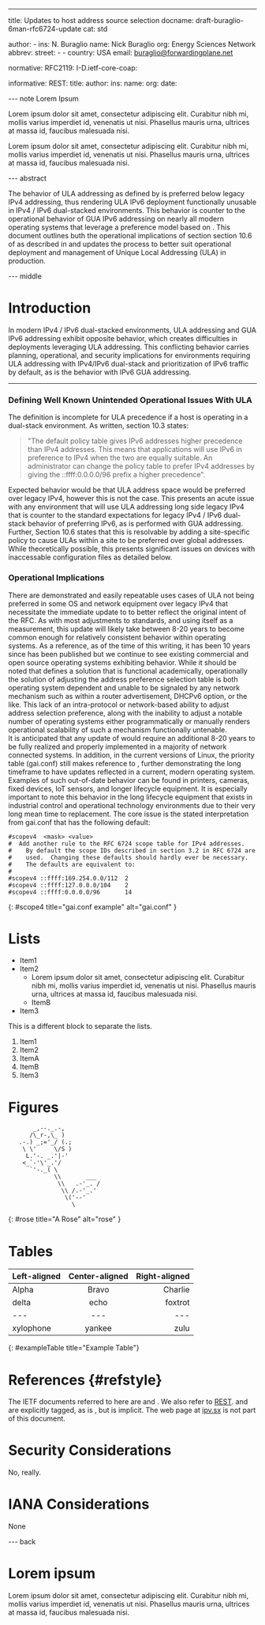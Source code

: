 ---
title: Updates to host address source selection 
docname: draft-buraglio-6man-rfc6724-update
cat: std

author:
      -
        ins: N. Buraglio
        name: Nick Buraglio
        org: Energy Sciences Network
        abbrev: 
        street:
          - 
          - 
        country: USA
        email: buraglio@forwardingplane.net

normative:
  RFC2119:
  I-D.ietf-core-coap:

informative:
  REST:
    title: 
    author:
        ins: 
        name: 
        org: 
    date: 

--- note Lorem Ipsum

Lorem ipsum dolor sit amet, consectetur adipiscing elit. Curabitur nibh mi, mollis varius imperdiet id, venenatis ut nisi. Phasellus mauris urna, ultrices at massa id, faucibus malesuada nisi.

Lorem ipsum dolor sit amet, consectetur adipiscing elit. Curabitur nibh mi, mollis varius imperdiet id, venenatis ut nisi. Phasellus mauris urna, ultrices at massa id, faucibus malesuada nisi.


--- abstract

The behavior of ULA addressing as defined by [](RFC6724) is preferred below legacy IPv4 addressing, thus rendering ULA IPv6 deployment functionally unusable in IPv4 / IPv6 dual-stacked environments. This behavior is counter to the operational behavior of GUA IPv6 addressing on nearly all modern operating systems that leverage a preference model based on [](RFC6724).
This document outlines buth the operational implications of section section 10.6 of [](RFC6724) as described in [](draft-ietf-v6ops-ula) and updates the process to better suit operational deployment and management of Unique Local Addressing (ULA) in production.


--- middle

Introduction
============

In modern IPv4 / IPv6 dual-stacked environments, ULA addressing and GUA IPv6 addressing exhibit opposite behavior, which creates difficulties in deployments
leveraging ULA addressing. This conflicting behavior carries planning, operational, and security implications for environments requiring ULA addressing with IPv4/IPv6 dual-stack and prioritization of IPv6 traffic by default, as is the behavior with IPv6 GUA addressing.

-----------


### Defining Well Known Unintended Operational Issues With ULA

The [](RFC6724) definition is incomplete for ULA precedence if a host is operating in a dual-stack environment. 
    As written, [](RFC6724) section 10.3 states: 

>"The default policy table gives IPv6 addresses higher precedence than
> IPv4 addresses.  This means that applications will use IPv6 in
> preference to IPv4 when the two are equally suitable.  An
> administrator can change the policy table to prefer IPv4 addresses by
> giving the ::ffff:0.0.0.0/96 prefix a higher precedence".

Expected behavior would be that ULA address space would be preferred over legacy IPv4, however this is not the case. This presents an acute issue with any environment that will use ULA addressing long side legacy IPv4 that is counter to the standard expectations for legacy IPv4 / IPv6 dual-stack behavior of preferring IPv6, as is performed with GUA addressing. 
Further, [](RFC6724) Section 10.6 states that this is resolvable by adding a site-specific policy to cause ULAs
within a site to be preferred over global addresses. While theoretically possible, this presents significant issues on devices with inaccessable configuration files as detailed below.

### Operational Implications

There are demonstrated and easily repeatable uses cases of ULA not being preferred in some OS and network equipment over legacy IPv4 that necessitate the immediate update to [](RFC6724)
to better reflect the original intent of the RFC. As with most adjustments to standards, and using [](RFC6724)
itself as a measurement, this update will likely take between 8-20 years to become common enough for relatively consistent behavior within operating systems. As a reference, as of the time of this writing, it has been 10 years since [](RFC6724)
has been published but we continue to see existing commercial and open source operating systems exhibiting [](RFC3484)
behavior. While it should be noted that [](RFC6724) defines a solution that is functional academically, operationally the solution of adjusting the address preference selection table 
is both operating system dependent and unable to be signaled by any network mechanism such as within a router advertisement, DHCPv6 option, or the like. This lack of an
intra-protocol or network-based ability to adjust address selection preference, along with the inability to adjust a notable number of operating systems either programmatically or manually 
renders operational scalability of such a mechanism functionally untenable.  
It is anticipated that any update of [](RFC6724) would require an additional 8-20 years to be fully realized and properly implemented in a majority of network connected systems. In addition, in the current versions of Linux, 
the priority table (gai.conf) still makes reference to [](RFC3484), further demonstrating the long timeframe to have updates reflected in a current, modern operating system. Examples of such out-of-date behavior can be found in printers, cameras, fixed devices, IoT sensors, and longer lifecycle equipment. 
It is especially important to note this behavior in the long lifecycle equipment that exists in industrial control and operational technology environments due to their very long mean time to replacement.
The core issue is the stated interpretation from gai.conf that has the following default:

~~~~~~~~~~
#scopev4  <mask> <value> 
#  Add another rule to the RFC 6724 scope table for IPv4 addresses. 
#    By default the scope IDs described in section 3.2 in RFC 6724 are
#    used.  Changing these defaults should hardly ever be necessary.
#    The defaults are equivalent to:
#
#scopev4 ::ffff:169.254.0.0/112  2
#scopev4 ::ffff:127.0.0.0/104    2
#scopev4 ::ffff:0.0.0.0/96       14
~~~~~~~~~~
{: #scope4 title="gai.conf example" alt="gai.conf" }
# Lists

* Item1
* Item2
  * Lorem ipsum dolor sit amet, consectetur adipiscing elit. Curabitur nibh mi, mollis varius imperdiet id, venenatis ut nisi. Phasellus mauris urna, ultrices at massa id, faucibus malesuada nisi.
  * ItemB
* Item3

This is a different block to separate the lists.

1. Item1
1. Item2
  1. ItemA
  1. ItemB
1. Item3
# Figures

~~~~~~~~~~
       _,--._.-,           
      /\_r-,\_ )           
   .-.) _;='_/ (.;         
    \ \'     \/S )         
     L.'-. _.'|-'          
    <_`-'\'_.'/            
      `'-._( \             
             \\       ___  
              \\   .-'_. / 
               \\ /.-'_.'  
                \('--'	   
                  \        
~~~~~~~~~~
{: #rose title="A Rose" alt="rose" }


# Tables

| Left-aligned | Center-aligned | Right-aligned|
| :-- | :--:|----:|
| Alpha | Bravo | Charlie |
| delta | echo | foxtrot |
| --- | --- | --- |
| xylophone | yankee | zulu |
{: #exampleTable title="Example Table"}

# References {#refstyle}

The IETF documents referred to here are [](RFC2119) and [](I-D.ietf-core-coap).  We also refer to [REST](REST).  [](a-rose) and [](exampleTable) are explicitly tagged, as is [](refstyle), but [](security-considerations) is implicit.  The web page at [ipv.sx](http://ipv.sx/) is not part of this document.

# Security Considerations

No, really.

# IANA Considerations

None


--- back

# Lorem ipsum

Lorem ipsum dolor sit amet, consectetur adipiscing elit. Curabitur nibh mi, mollis varius imperdiet id, venenatis ut nisi. Phasellus mauris urna, ultrices at massa id, faucibus malesuada nisi.



